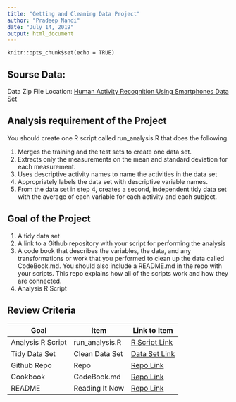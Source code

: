 ```yaml
---
title: "Getting and Cleaning Data Project"
author: "Pradeep Nandi"
date: "July 14, 2019"
output: html_document
---
```


```{r setup, include=FALSE}
knitr::opts_chunk$set(echo = TRUE)
```

## Sourse Data:

Data Zip File Location: [Human Activity Recognition Using Smartphones Data Set ](https://d396qusza40orc.cloudfront.net/getdata%2Fprojectfiles%2FUCI%20HAR%20Dataset.zip "Clicking will download the data")


## Analysis requirement of the Project
You should create one R script called run_analysis.R that does the following.

1. Merges the training and the test sets to create one data set.
2. Extracts only the measurements on the mean and standard deviation for each measurement.
3. Uses descriptive activity names to name the activities in the data set
4. Appropriately labels the data set with descriptive variable names.
5. From the data set in step 4, creates a second, independent tidy data set with the average of each variable for each activity and each subject.

## Goal of the Project
1. A tidy data set 
2. A link to a Github repository with your script for performing the analysis 
3. A code book that describes the variables, the data, and any transformations or work that you performed to clean up the data called CodeBook.md. You should also include a README.md in the repo with your scripts. This repo explains how all of the scripts work and how they are connected.
4. Analysis R Script

## Review Criteria

Goal | Item | Link to Item
--- | --- | ---
Analysis R Script |  run_analysis.R |  [R Script Link](https://github.com/pradeepnandi25/GettingAndCleaningDataProject/blob/master/run_analysis.R "run_analysis.R")
Tidy Data Set |  Clean Data Set |  [Data Set Link](https://github.com/pradeepnandi25/GettingAndCleaningDataProject/blob/master/tidyData.txt "tidyData.txt")
Github Repo | Repo |  [Repo Link](https://github.com/pradeepnandi25/GettingAndCleaningDataProject "Click to go to Repo")
Cookbook | CodeBook.md |  [Repo Link](https://github.com/pradeepnandi25/GettingAndCleaningDataProject/blob/master/CodeBook.md "CodeBook.md")
README | Reading It Now |  [Repo Link](https://github.com/pradeepnandi25/GettingAndCleaningDataProject/blob/master/README.md "README.md")

